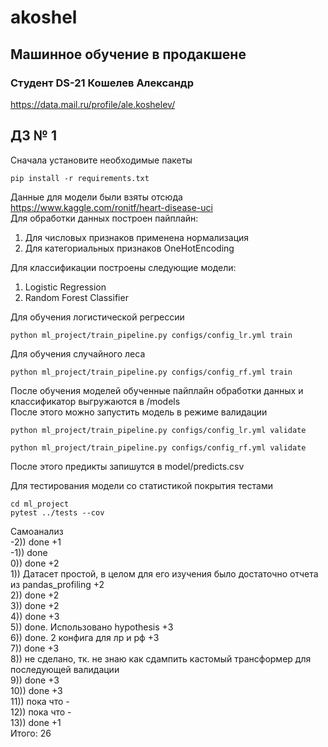 # akoshel

## Машинное обучение в продакшене
### Студент DS-21 Кошелев Александр 
https://data.mail.ru/profile/ale.koshelev/

## ДЗ № 1

Сначала установите необходимые пакеты
```
pip install -r requirements.txt
```

Данные для модели были взяты отсюда https://www.kaggle.com/ronitf/heart-disease-uci <br>
Для обработки данных построен пайплайн:<br>
1. Для числовых признаков применена нормализация<br>
2. Для категориальных признаков OneHotEncoding

Для классификации построены следующие модели:
1. Logistic Regression
2. Random Forest Classifier

Для обучения логистической регрессии
```
python ml_project/train_pipeline.py configs/config_lr.yml train
```
Для обучения случайного леса
```
python ml_project/train_pipeline.py configs/config_rf.yml train
```

После обучения моделей обученные пайплайн обработки данных и классификатор выгружаются в /models<br>
После этого можно запустить модель в режиме валидации
 ```
python ml_project/train_pipeline.py configs/config_lr.yml validate
```
```
python ml_project/train_pipeline.py configs/config_rf.yml validate
```
После этого предикты запишутся в model/predicts.csv

Для тестирования модели со статистикой покрытия тестами
```
cd ml_project
pytest ../tests --cov
```

Самоанализ<br>
-2)) done +1 <br>
-1)) done<br>
0)) done +2<br>
1)) Датасет простой, в целом для его изучения было достаточно отчета из pandas_profiling +2<br>
2)) done +2<br>
3)) done +2<br>
4)) done +3<br>
5)) done. Использовано hypothesis +3<br>
6)) done. 2 конфига для лр и рф +3<br>
7)) done +3<br>
8)) не сделано, тк. не знаю как сдампить кастомый трансформер для последующей валидации<br>
9)) done +3<br>
10)) done +3<br>
11)) пока что -<br>
12)) пока что - <br>
13)) done +1<br>
Итого: 26